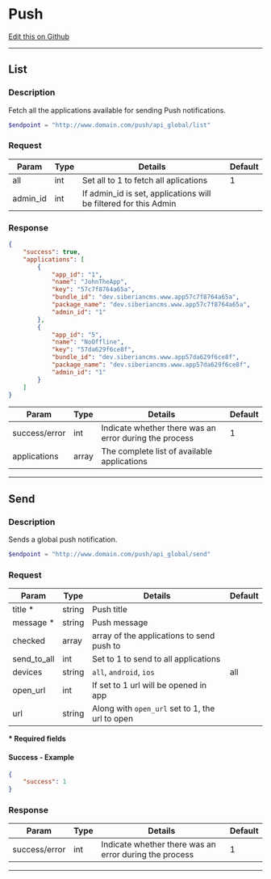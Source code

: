# Push

[Edit this on Github](https://github.com/Xtraball/SiberianCMS-Doc/edit/master/docs/api/push.md)

---

## List

### Description

Fetch all the applications available for sending Push notifications.

```php
$endpoint = "http://www.domain.com/push/api_global/list"
```

### Request

Param|Type|Details|Default
-----|----|-------|-------
all|int|Set all to 1 to fetch all aplications|1
admin_id|int|If admin_id is set, applications will be filtered for this Admin|

### Response

```json
{
    "success": true,
    "applications": [
        {
            "app_id": "1",
            "name": "JohnTheApp",
            "key": "57c7f8764a65a",
            "bundle_id": "dev.siberiancms.www.app57c7f8764a65a",
            "package_name": "dev.siberiancms.www.app57c7f8764a65a",
            "admin_id": "1"
        },
        {
            "app_id": "5",
            "name": "NoOffline",
            "key": "57da629f6ce8f",
            "bundle_id": "dev.siberiancms.www.app57da629f6ce8f",
            "package_name": "dev.siberiancms.www.app57da629f6ce8f",
            "admin_id": "1"
        }
    ]
}
```

Param|Type|Details|Default
-----|----|-------|-------
success/error|int|Indicate whether there was an error during the process|1
applications|array|The complete list of available applications|

---

## Send

### Description

Sends a global push notification.

```php
$endpoint = "http://www.domain.com/push/api_global/send"
```

### Request

Param|Type|Details|Default
-----|----|-------|-------
title *|string|Push title|
message *|string|Push message|
checked|array|array of the applications to send push to|
send_to_all|int|Set to 1 to send to all applications|
devices|string|`all`, `android`, `ios`|all
open_url|int|If set to 1 url will be opened in app|
url|string|Along with `open_url` set to 1, the url to open|

**\* Required fields**

#### Success - Example

```json
{
    "success": 1
}
```

### Response

Param|Type|Details|Default
-----|----|-------|-------
success/error|int|Indicate whether there was an error during the process|1

---
